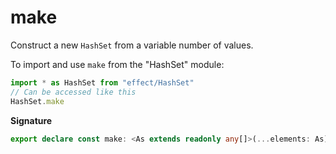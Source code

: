 # make

Construct a new `HashSet` from a variable number of values.

To import and use `make` from the "HashSet" module:

```ts
import * as HashSet from "effect/HashSet"
// Can be accessed like this
HashSet.make
```

**Signature**

```ts
export declare const make: <As extends readonly any[]>(...elements: As) => HashSet<As[number]>
```

